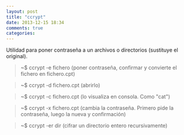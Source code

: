 ```yaml
---
layout: post
title: "ccrypt"
date: 2013-12-15 18:34
comments: true
categories: 
---
```

Utilidad para poner contraseña a un archivos o directorios (sustituye el original).

>~$ ccrypt -e fichero   (poner contraseña, confirmar y convierte el fichero en fichero.cpt)

>~$ ccrypt -d fichero.cpt (abrirlo)

>~$ ccrypt -c fichero.cpt (lo visualiza en consola. Como "cat")

>~$ ccrypt -x fichero.cpt (cambia la contraseña. Primero pide la contraseña, luego la nueva y confirmación)

>~$ ccrypt -er dir   (cifrar un directorio entero recursivamente)

